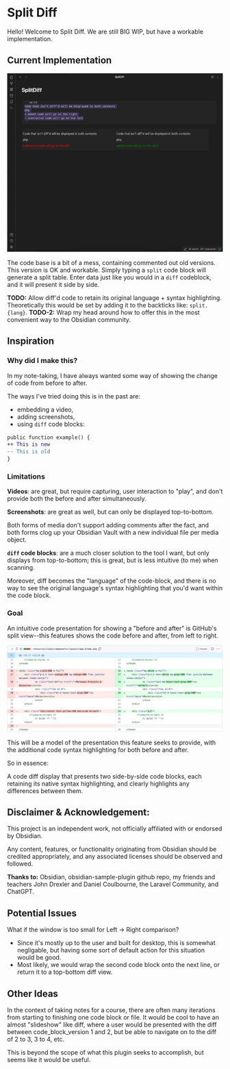 <!-- # Obsidian Sample Plugin

This is a sample plugin for Obsidian (https://obsidian.md).

This project uses Typescript to provide type checking and documentation.
The repo depends on the latest plugin API (obsidian.d.ts) in Typescript Definition format, which contains TSDoc comments describing what it does.

**Note:** The Obsidian API is still in early alpha and is subject to change at any time!

This sample plugin demonstrates some of the basic functionality the plugin API can do.
- Adds a ribbon icon, which shows a Notice when clicked.
- Adds a command "Open Sample Modal" which opens a Modal.
- Adds a plugin setting tab to the settings page.
- Registers a global click event and output 'click' to the console.
- Registers a global interval which logs 'setInterval' to the console.

## First time developing plugins?

Quick starting guide for new plugin devs:

- Check if [someone already developed a plugin for what you want](https://obsidian.md/plugins)! There might be an existing plugin similar enough that you can partner up with.
- Make a copy of this repo as a template with the "Use this template" button (login to GitHub if you don't see it).
- Clone your repo to a local development folder. For convenience, you can place this folder in your `.obsidian/plugins/your-plugin-name` folder.
- Install NodeJS, then run `npm i` in the command line under your repo folder.
- Run `npm run dev` to compile your plugin from `main.ts` to `main.js`.
- Make changes to `main.ts` (or create new `.ts` files). Those changes should be automatically compiled into `main.js`.
- Reload Obsidian to load the new version of your plugin.
- Enable plugin in settings window.
- For updates to the Obsidian API run `npm update` in the command line under your repo folder.

## Releasing new releases

- Update your `manifest.json` with your new version number, such as `1.0.1`, and the minimum Obsidian version required for your latest release.
- Update your `versions.json` file with `"new-plugin-version": "minimum-obsidian-version"` so older versions of Obsidian can download an older version of your plugin that's compatible.
- Create new GitHub release using your new version number as the "Tag version". Use the exact version number, don't include a prefix `v`. See here for an example: https://github.com/obsidianmd/obsidian-sample-plugin/releases
- Upload the files `manifest.json`, `main.js`, `styles.css` as binary attachments. Note: The manifest.json file must be in two places, first the root path of your repository and also in the release.
- Publish the release.

> You can simplify the version bump process by running `npm version patch`, `npm version minor` or `npm version major` after updating `minAppVersion` manually in `manifest.json`.
> The command will bump version in `manifest.json` and `package.json`, and add the entry for the new version to `versions.json`

## Adding your plugin to the community plugin list

- Check https://github.com/obsidianmd/obsidian-releases/blob/master/plugin-review.md
- Publish an initial version.
- Make sure you have a `README.md` file in the root of your repo.
- Make a pull request at https://github.com/obsidianmd/obsidian-releases to add your plugin.

## How to use

- Clone this repo.
- Make sure your NodeJS is at least v16 (`node --version`).
- `npm i` or `yarn` to install dependencies.
- `npm run dev` to start compilation in watch mode.

## Manually installing the plugin

- Copy over `main.js`, `styles.css`, `manifest.json` to your vault `VaultFolder/.obsidian/plugins/your-plugin-id/`.

## Improve code quality with eslint (optional)
- [ESLint](https://eslint.org/) is a tool that analyzes your code to quickly find problems. You can run ESLint against your plugin to find common bugs and ways to improve your code.
- To use eslint with this project, make sure to install eslint from terminal:
  - `npm install -g eslint`
- To use eslint to analyze this project use this command:
  - `eslint main.ts`
  - eslint will then create a report with suggestions for code improvement by file and line number.
- If your source code is in a folder, such as `src`, you can use eslint with this command to analyze all files in that folder:
  - `eslint .\src\`

## Funding URL

You can include funding URLs where people who use your plugin can financially support it.

The simple way is to set the `fundingUrl` field to your link in your `manifest.json` file:

```json
{
    "fundingUrl": "https://buymeacoffee.com"
}
```

If you have multiple URLs, you can also do:

```json
{
    "fundingUrl": {
        "Buy Me a Coffee": "https://buymeacoffee.com",
        "GitHub Sponsor": "https://github.com/sponsors",
        "Patreon": "https://www.patreon.com/"
    }
}
```

## API Documentation

See https://github.com/obsidianmd/obsidian-api -->

# Split Diff

Hello! Welcome to Split Diff. We are still BIG WIP, but have a workable implementation.

## Current Implementation

![Current Implementation](./public/photos/current_split_diff_2023_09_17.png)

The code base is a bit of a mess, containing commented out old versions. This version is OK and workable. Simply typing a `split` code block will generate a split table. Enter data just like you would in a `diff` codeblock, and it will present it side by side.

**TODO:** Allow diff'd code to retain its original language + syntax highlighting. Theoretically this would be set by adding it to the backticks like: `split.{lang}`.
**TODO-2:** Wrap my head around how to offer this in the most convenient way to the Obsidian community.

## Inspiration

### Why did I make this?

In my note-taking, I have always wanted some way of showing the change of code from before to after.

The ways I've tried doing this is in the past are:
- embedding a video,
- adding screenshots,
- using `diff` code blocks:

```diff
public function example() {
++ This is new
-- This is old
}
```

### Limitations

**Videos**: are great, but require capturing, user interaction to "play", and don't provide both the before and after simultaneously.

**Screenshots**: are great as well, but can only be displayed top-to-bottom.

Both forms of media don't support adding comments after the fact, and both forms clog up your Obsidian Vault with a new individual file per media object.

**`diff` code blocks**: are a much closer solution to the tool I want, but only displays from top-to-bottom; this is great, but is less intuitive (to me) when scanning.

Moreover, diff becomes the "language" of the code-block, and there is no way to see the original language's syntax highlighting that you'd want within the code block.

### Goal

An intuitive code presentation for showing a "before and after" is GitHub's split view--this features shows the code before and after, from left to right.

![A git diff example](./public/photos/git_diff_example.png)

This will be a model of the presentation this feature seeks to provide, with the additional code syntax highlighting for both before and after.

So in essence:

A code diff display that presents two side-by-side code blocks, each retaining its native syntax highlighting, and clearly highlights any differences between them.

## Disclaimer & Acknowledgement:
This project is an independent work, not officially affiliated with or endorsed by Obsidian.

Any content, features, or functionality originating from Obsidian should be credited appropriately, and any associated licenses should be observed and followed.

**Thanks to:** Obsidian, obsidian-sample-plugin github repo, my friends and teachers John Drexler and Daniel Coulbourne, the Laravel Community, and ChatGPT.

## Potential Issues
What if the window is too small for Left -> Right comparison?
- Since it's mostly up to the user and built for desktop, this is somewhat negligable, but having some sort of default action for this situation would be good.
- Most likely, we would wrap the second code block onto the next line, or return it to a top-bottom diff view.

## Other Ideas
In the context of taking notes for a course, there are often many iterations from starting to finishing one code block or file.
It would be cool to have an almost "slideshow" like diff, where a user would be presented with the diff between code_block_version 1 and 2, but be able to
navigate on to the diff of 2 to 3, 3 to 4, etc.

This is beyond the scope of what this plugin seeks to accomplish, but seems like it would be useful.
